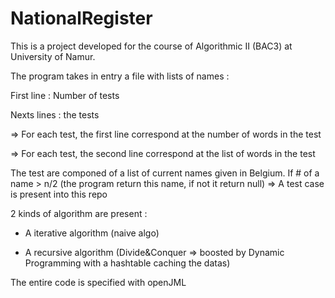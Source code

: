 # NationalRegister
This is a project developed for the course of Algorithmic II (BAC3) at University of Namur.


The program takes in entry a file with lists of names :

First line : Number of tests

Nexts lines : the tests

=> For each test, the first line correspond at the number of words in the test

=> For each test, the second line correspond at the list of words in the test


The test are componed of a list of current names given in Belgium.
If # of a name > n/2 (the program return this name, if not it return null) => A test case is present into this repo


2 kinds of algorithm are present :

- A iterative algorithm (naive algo)

- A recursive algorithm (Divide&Conquer => boosted by Dynamic Programming with a hashtable caching the datas)


The entire code is specified with openJML
